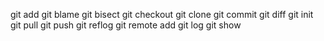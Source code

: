 git add
git blame
git bisect
git checkout
git clone
git commit
git diff
git init
git pull
git push
git reflog 
git remote add
git log
git show
